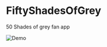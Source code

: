 # FiftyShadesOfGrey
 50 Shades of grey fan app

![Demo](https://github.com/johnmelodyme/FiftyShadesOfGrey/blob/main/assets/video_2022-01-13_03-09-56.gif)